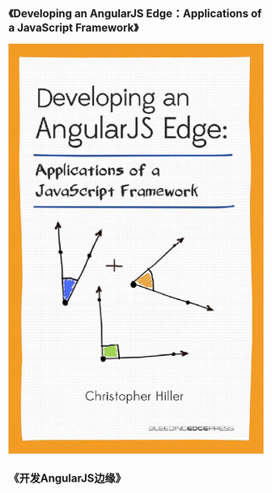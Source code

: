 《Developing an AngularJS Edge：Applications of a JavaScript Framework》
---

![alt-text](./images/0-1.png)

《开发AngularJS边缘》 
---

